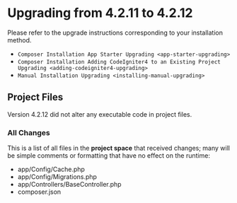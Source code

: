 # Upgrading from 4.2.11 to 4.2.12

Please refer to the upgrade instructions corresponding to your
installation method.

- `Composer Installation App Starter Upgrading <app-starter-upgrading>`
- `Composer Installation Adding CodeIgniter4 to an Existing Project Upgrading <adding-codeigniter4-upgrading>`
- `Manual Installation Upgrading <installing-manual-upgrading>`

<div class="contents" local="" depth="2">

</div>

## Project Files

Version 4.2.12 did not alter any executable code in project files.

### All Changes

This is a list of all files in the **project space** that received
changes; many will be simple comments or formatting that have no effect
on the runtime:

- app/Config/Cache.php
- app/Config/Migrations.php
- app/Controllers/BaseController.php
- composer.json
